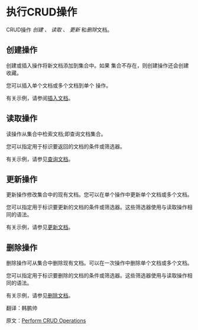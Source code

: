 # 执行CRUD操作

CRUD操作 *创建* 、 *读取* 、 *更新* 和*删除*文档。

## 创建操作

创建或插入操作将新文档添加到集合中。如果 集合不存在，则创建操作还会创建 收藏。

您可以插入单个文档或多个文档到单个 操作。

有关示例，请参阅[插入文档](https://www.mongodb.com/docs/mongodb-shell/crud/insert/#std-label-mongosh-insert)。

## 读取操作

读操作从集合中检索文档;即查询文档集合。

您可以指定用于标识要返回的文档的条件或筛选器。

有关示例，请参见[查询文档](https://www.mongodb.com/docs/mongodb-shell/crud/read/#std-label-mongosh-read)。

## 更新操作

更新操作修改集合中的现有文档。您可以在单个操作中更新单个文档或多个文档。

您可以指定用于标识要更新的文档的条件或筛选器。这些筛选器使用与读取操作相同的语法。

有关示例，请参见[更新文档](https://www.mongodb.com/docs/mongodb-shell/crud/update/#std-label-mongosh-update)。

## 删除操作

删除操作可从集合中删除现有文档。可以在一次操作中删除单个文档或多个文档。

您可以指定用于标识要删除的文档的条件或筛选器。这些筛选器使用与读取操作相同的语法。

有关示例，请参见[删除文档](https://www.mongodb.com/docs/mongodb-shell/crud/delete/#std-label-mongosh-delete)。







翻译：韩鹏帅

原文：[Perform CRUD Operations](https://www.mongodb.com/docs/mongodb-shell/crud/)